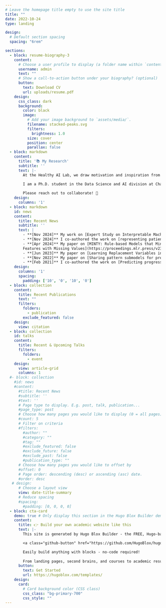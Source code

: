 ```yaml
---
# Leave the homepage title empty to use the site title
title: ""
date: 2022-10-24
type: landing

design:
  # Default section spacing
  spacing: "6rem"

sections:
  - block: resume-biography-3
    content:
      # Choose a user profile to display (a folder name within `content/authors/`)
      username: admin
      text: ""
      # Show a call-to-action button under your biography? (optional)
      button:
        text: Download CV
        url: uploads/resume.pdf
    design:
      css_class: dark
      background:
        color: black
        image:
          # Add your image background to `assets/media/`.
          filename: stacked-peaks.svg
          filters:
            brightness: 1.0
          size: cover
          position: center
          parallax: false
  - block: markdown
    content:
      title: '📚 My Research'
      subtitle: ''
      text: |-
        At the Healthy AI Lab, we draw motivation and inspiration from challenges in healthcare settings, developing machine learning models and theory to address real-world clinical needs. Through collaborations with clinician networks, hospitals, and healthcare providers, we strive to create solutions that enhance decision-making, improve patient outcomes, and advance the understanding of complex medical conditions.

        I am a Ph.D. student in the Data Science and AI division at Chalmers University of Technology, working at the intersection of machine learning and healthcare. My research focuses on predictive modeling with missing values, time series forecasting, and developing interpretable and reliable models to support clinical decision-making.
                
        Please reach out to collaborate! 🚀
    design:
      columns: '1'
  - block: markdown
    id: news
    content:
      title: Recent News
      subtitle: ''
      text: |
        - **[Nov 2024]** My work on [Expert Study on Interpretable Machine learning models with missing values](https://arxiv.org/abs/2411.09591) has been accepted to ML4H as a workshop paper. I co-authored the work on [representing patient history for interpretable policy modeling](https://arxiv.org/abs/2412.07895) has been accepted to ML4H 2024. 
        - **[Nov 2024]** I co-authored the work on [representing patient history for interpretable policy modeling](https://arxiv.org/abs/2412.07895) has been accepted to ML4H 2024.
        - **[Apr 2024]** My paper on [MINTY: Rule-based Models that Minimize the Need for Imputing
        Features with Missing Values](https://proceedings.mlr.press/v238/stempfle24a/stempfle24a.pdf) has been accepted to AISTATS.
        - **[Jun 2023]** My paper on [Learning Replacement Variables in interpretable rule-based Models](https://openreview.net/pdf?id=71osQuRCfi) has been accepted to 3rd Workshop on Interpretable Machine Learning in Healthcare (IMLH).
        - **[Nov 2022]** My paper on [Sharing pattern submodels for prediction with missing values](https://ojs.aaai.org/index.php/AAAI/article/view/26179) has been published in AAAI.
        - **[Feb 2021]** I co-authored the work on [Predicting progression & cognitive decline in amyloid-positive patients with Alzheimer's disease](https://alzres.biomedcentral.com/articles/10.1186/s13195-021-00886-5) that has been publish in Alzheimer's Research & Therapy
    design:
      columns: '1'
      spacing:
        padding: ['10', '0', '10', '0']
  - block: collection
    content:
      title: Recent Publications
      text: ""
      filters:
        folders:
          - publication
        exclude_featured: false
    design:
      view: citation
  - block: collection
    id: talks
    content:
      title: Recent & Upcoming Talks
      filters:
        folders:
          - event
    design:
      view: article-grid
      columns: 1
  #- block: collection
    #id: news
    #content:
      #title: Recent News
      #subtitle: ''
      #text: ''
      # Page type to display. E.g. post, talk, publication...
      #page_type: post
      # Choose how many pages you would like to display (0 = all pages)
      #count: 5
      # Filter on criteria
      #filters:
        #author: ""
        #category: ""
        #tag: ""
        #exclude_featured: false
        #exclude_future: false
        #exclude_past: false
        #publication_type: ""
      # Choose how many pages you would like to offset by
      #offset: 0
      # Page order: descending (desc) or ascending (asc) date.
      #order: desc
   # design:
      # Choose a layout view
      view: date-title-summary
      # Reduce spacing
      #spacing:
        #padding: [0, 0, 0, 0]
  - block: cta-card
    demo: true # Only display this section in the Hugo Blox Builder demo site
    content:
      title: 👉 Build your own academic website like this
      text: |-
        This site is generated by Hugo Blox Builder - the FREE, Hugo-based open source website builder trusted by 250,000+ academics like you.

        <a class="github-button" href="https://github.com/HugoBlox/hugo-blox-builder" data-color-scheme="no-preference: light; light: light; dark: dark;" data-icon="octicon-star" data-size="large" data-show-count="true" aria-label="Star HugoBlox/hugo-blox-builder on GitHub">Star</a>

        Easily build anything with blocks - no-code required!
        
        From landing pages, second brains, and courses to academic resumés, conferences, and tech blogs.
      button:
        text: Get Started
        url: https://hugoblox.com/templates/
    design:
      card:
        # Card background color (CSS class)
        css_class: "bg-primary-700"
        css_style: ""
---
```


